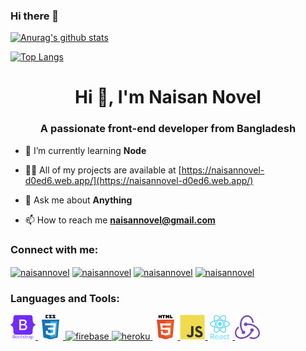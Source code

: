 ### Hi there 👋

[![Anurag's github stats](https://github-readme-stats.vercel.app/api?username=naisannovel)](https://github.com/anuraghazra/github-readme-stats)

[![Top Langs](https://github-readme-stats.vercel.app/api/top-langs/?username=naisannovel)](https://github.com/anuraghazra/github-readme-stats)

<h1 align="center">Hi 👋, I'm Naisan Novel</h1>
<h3 align="center">A passionate front-end developer from Bangladesh</h3>

- 🌱 I’m currently learning **Node**

- 👨‍💻 All of my projects are available at [https://naisannovel-d0ed6.web.app/](https://naisannovel-d0ed6.web.app/)

- 💬 Ask me about **Anything**

- 📫 How to reach me **naisannovel@gmail.com**

<h3 align="left">Connect with me:</h3>
<p align="left">
<a href="https://linkedin.com/in/naisannovel" target="blank"><img align="center" src="https://cdn.jsdelivr.net/npm/simple-icons@3.0.1/icons/linkedin.svg" alt="naisannovel" height="30" width="40" /></a>
<a href="https://fb.com/naisannovel" target="blank"><img align="center" src="https://cdn.jsdelivr.net/npm/simple-icons@3.0.1/icons/facebook.svg" alt="naisannovel" height="30" width="40" /></a>
<a href="https://instagram.com/naisannovel" target="blank"><img align="center" src="https://cdn.jsdelivr.net/npm/simple-icons@3.0.1/icons/instagram.svg" alt="naisannovel" height="30" width="40" /></a>
<a href="https://twitter.com/naisannovel" target="blank"><img align="center" src="https://cdn.jsdelivr.net/npm/simple-icons@3.0.1/icons/twitter.svg" alt="naisannovel" height="30" width="40" /></a>
</p>

<h3 align="left">Languages and Tools:</h3>
<p align="left"> <a href="https://getbootstrap.com" target="_blank"> <img src="https://raw.githubusercontent.com/devicons/devicon/master/icons/bootstrap/bootstrap-plain-wordmark.svg" alt="bootstrap" width="40" height="40"/> </a> <a href="https://www.w3schools.com/css/" target="_blank"> <img src="https://raw.githubusercontent.com/devicons/devicon/master/icons/css3/css3-original-wordmark.svg" alt="css3" width="40" height="40"/> </a> <a href="https://firebase.google.com/" target="_blank"> <img src="https://www.vectorlogo.zone/logos/firebase/firebase-icon.svg" alt="firebase" width="40" height="40"/> </a> <a href="https://heroku.com" target="_blank"> <img src="https://www.vectorlogo.zone/logos/heroku/heroku-icon.svg" alt="heroku" width="40" height="40"/> </a> <a href="https://www.w3.org/html/" target="_blank"> <img src="https://raw.githubusercontent.com/devicons/devicon/master/icons/html5/html5-original-wordmark.svg" alt="html5" width="40" height="40"/> </a> <a href="https://developer.mozilla.org/en-US/docs/Web/JavaScript" target="_blank"> <img src="https://raw.githubusercontent.com/devicons/devicon/master/icons/javascript/javascript-original.svg" alt="javascript" width="40" height="40"/> </a> <a href="https://reactjs.org/" target="_blank"> <img src="https://raw.githubusercontent.com/devicons/devicon/master/icons/react/react-original-wordmark.svg" alt="react" width="40" height="40"/> </a> <a href="https://redux.js.org" target="_blank"> <img src="https://raw.githubusercontent.com/devicons/devicon/master/icons/redux/redux-original.svg" alt="redux" width="40" height="40"/> </a> </p>
